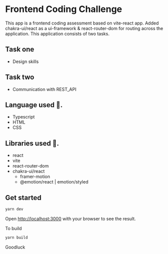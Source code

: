 # Frontend Coding Challenge

This app is a frontend coding assessment based on vite-react app. Added chakra-ui/react as a ui-framework & react-router-dom for routing across the application. This application consists of two tasks.

## Task one

- Design skills

## Task two

- Communication with REST_API

## Language used 💪.

- Typescript
- HTML
- CSS

## Libraries used 💪.

- react
- vite
- react-router-dom
- chakra-ui/react
  - framer-motion
  - @emotion/react | emotion/styled

## Get started

```bash
yarn dev
```

Open [http://localhost:3000](http://localhost:3000) with your browser to see the result.

To build

```bash
yarn build
```

Goodluck
